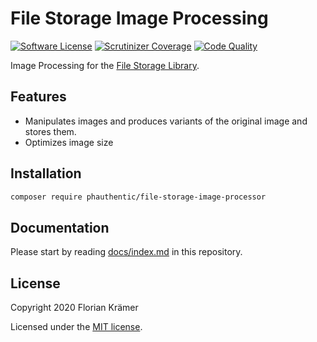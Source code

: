 # File Storage Image Processing

[![Software License](https://img.shields.io/badge/license-MIT-brightgreen.svg?style=flat-square)](LICENSE)
[![Scrutinizer Coverage](https://img.shields.io/scrutinizer/coverage/g/Phauthentic/file-storage-image-processor/master.svg?style=flat-square)](https://scrutinizer-ci.com/g/Phauthentic/file-storage-image-processor/)
[![Code Quality](https://img.shields.io/scrutinizer/g/Phauthentic/file-storage-image-processor/master.svg?style=flat-square)](https://scrutinizer-ci.com/g/Phauthentic/file-storage-image-processor/)

Image Processing for the [File Storage Library](https://github.com/Phauthentic/file-storage-image-processor).

## Features

 * Manipulates images and produces variants of the original image and stores them.
 * Optimizes image size

## Installation

```sh
composer require phauthentic/file-storage-image-processor
```

## Documentation

Please start by reading [docs/index.md](/docs/index.md) in this repository.

## License

Copyright 2020 Florian Krämer

Licensed under the [MIT license](license.txt).

[1]: https://getcomposer.org/
[2]: https://github.com/spatie/
[3]: https://laravel.com/
[4]: https://cakephp.org/
